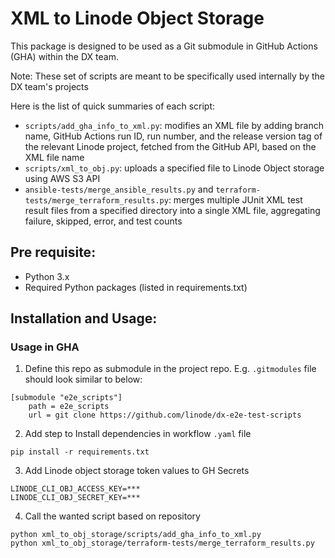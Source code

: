 # XML to Linode Object Storage

This package is designed to be used as a Git submodule in GitHub Actions (GHA) within the DX team.

Note: These set of scripts are meant to be specifically used internally by the DX team's projects

Here is the list of quick summaries of each script:
- `scripts/add_gha_info_to_xml.py`: modifies an XML file by adding branch name, GitHub Actions run ID, run number, and the release version tag of the relevant Linode project, fetched from the GitHub API, based on the XML file name
- `scripts/xml_to_obj.py`: uploads a specified file to Linode Object storage using AWS S3 API
- `ansible-tests/merge_ansible_results.py` and `terraform-tests/merge_terraform_results.py`: merges multiple JUnit XML test result files from a specified directory into a single XML file, aggregating failure, skipped, error, and test counts


## **Pre requisite:**
- Python 3.x
- Required Python packages (listed in requirements.txt)


## **Installation and Usage:**

### Usage in GHA 

1. Define this repo as submodule in the project repo. E.g. `.gitmodules` file should look similar to below:
```
[submodule "e2e_scripts"]
	path = e2e_scripts
	url = git clone https://github.com/linode/dx-e2e-test-scripts
```

2. Add step to Install dependencies in workflow `.yaml` file
```
pip install -r requirements.txt
```

3. Add Linode object storage token values to GH Secrets
```
LINODE_CLI_OBJ_ACCESS_KEY=***
LINODE_CLI_OBJ_SECRET_KEY=***
```

4. Call the wanted script based on repository
```
python xml_to_obj_storage/scripts/add_gha_info_to_xml.py
python xml_to_obj_storage/terraform-tests/merge_terraform_results.py
```




